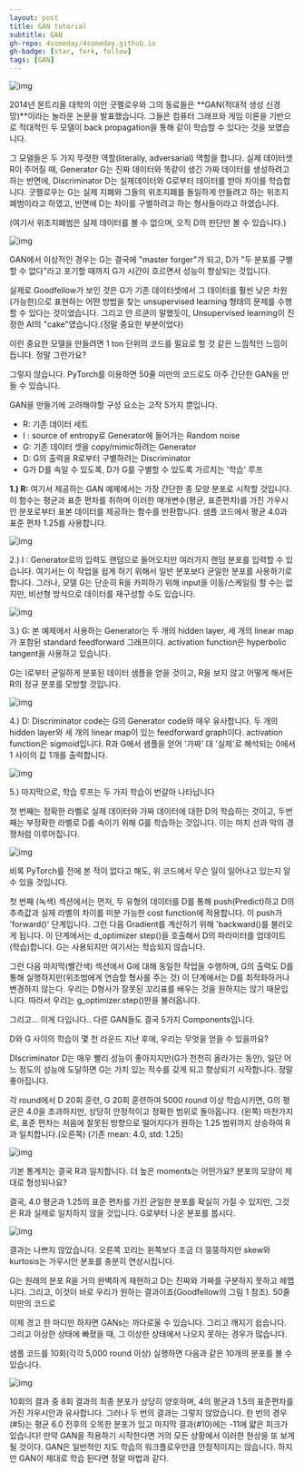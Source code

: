 ```yaml
---
layout: post
title: GAN tutorial
subtitle: GAN
gh-repo: 4someday/4someday.github.io
gh-badge: [star, fork, follow]
tags: [GAN]
---
```

![img](https://cdn-images-1.medium.com/max/2600/1*AZ5-3WdNdYyC2U0Aq7RhIg.png)

 2014년 몬트리올 대학의 이안 굿펠로우와 그의 동료들은 **GAN(적대적 생성 신경망)**이라는 놀라운 논문을 발표했습니다. 그들은 컴퓨터 그래프와 게임 이론을 기반으로 적대적인 두 모델이 back propagation을 통해 같이 학습할 수 있다는 것을 보였습니다.

 그 모델들은 두 가지 뚜렷한 역할(literally, adversarial) 역할을 합니다. 실제 데이터셋 R이 주어질 때, Generator G는 진짜 데이터와 똑같이 생긴 가짜 데이터를 생성하려고 하는 반면에, Discriminator D는 실제데이터와 G로부터 데이터를 받아 차이를 학습합니다. 굿펠로우는 G는 실제 지폐와 그들의 위조지폐를 돌일하게 만들려고 하는 위조지폐범이라고 하였고, 반면에 D는 차이를 구별하려고 하는 형사들이라고 하였습니다. 

(여기서 위조지폐범은 실제 데이터를 볼 수 없으며, 오직 D의 판단만 볼 수 있습니다.)





![img](https://cdn-images-1.medium.com/max/1000/1*-gFsbymY9oJUQJ-A3GTfeg.png)



 GAN에서 이상적인 경우는 G는 결국에 "master forger"가 되고, D가 "두 분포를 구별할 수 없다"라고 포기할 때까지 G가 시간이 흐르면서 성능이 향상되는 것입니다.

 실제로 Goodfellow가 보인 것은 G가 기존 데이터셋에서 그 데이터를 훨씬 낮은 차원(가능한)으로 표현하는 어떤 방법을 찾는 unsupervised learning 형태의 문제를 수행할 수 있다는 것이었습니다. 그리고 얀 르쿤이 말했듯이, Unsupervised learning이 진정한 AI의 "cake"였습니다.(정말 중요한 부분이었다)

 이런 중요한 모델을 만들려면 1 ton 단위의 코드를 필요로 할 것 같은 느낌적인 느낌이 듭니다. 정말 그런가요?

 그렇지 않습니다. PyTorch를 이용하면 50줄 미만의 코드로도 아주 간단한 GAN을 만들 수 있습니다.

 GAN을 만들기에 고려해야할 구성 요소는 고작 5가지 뿐입니다. 

- R: 기존 데이터 세트
- I : source of entropy로 Generator에 들어가는 Random noise
- G: 기존 데이터 셋을 copy/mimic하려는 Generator
- D: G의 출력을 R로부터 구별하려는 Discriminator
- G가 D를 속일 수 있도록, D가 G를 구별할 수 있도록 가르치는 '학습' 루프


**1.) R:** 여기서 제공하는 GAN 예제에서는 가장 간단한 종 모양 분포로 시작할 것입니다. 이 함수는 평균과 표준 편차를 취하며 이러한 매개변수(평균, 표준편차)를 가진 가우시안 분포로부터 표본 데이터를 제공하는 함수를 반환합니다. 샘플 코드에서 평균 4.0과 표준 편차 1.25를 사용합니다.  



![img](https://cdn-images-1.medium.com/max/1000/1*xsuE-nhsJOzk9lfI3rayuw.png)



2.) I : Generator로의 입력도 랜덤으로 들어오지만 여러가지 랜덤 분포를 입력할 수 있습니다. 여기서는 이 작업을 쉽게 하기 위해서 일반 분포보다 균일한 분포를 사용하기로 합니다. 그러나, 모델 G는 단순히 R을 카피하기 위해 input을 이동/스케일링 할 수는 없지만, 비선형 방식으로 데이터를 재구성할 수도 있습니다.

![img](https://cdn-images-1.medium.com/max/1000/1*wuhEVnK25V3zXQzuCwFDAg.png)



3.) G: 본 예제에서 사용하는 Generator는 두 개의 hidden layer, 세 개의 linear map가 포함된 standard feedforward 그래프이다. activation function은 hyperbolic tangent을 사용하고 있습니다. 

G는 I로부터 균일하게 분포된 데이터 샘플을 얻을 것이고, R을 보지 않고 어떻게 해서든 R의 정규 분포를  모방할 것입니다.



![img](https://cdn-images-1.medium.com/max/1000/1*ZWdLJE92goGCO2IckGz3tA.png)



4.) D: Discriminator code는 G의 Generator code와 매우 유사합니다. 두 개의 hidden layer와 세 개의 linear map이 있는 feedforward graph이다. activation function은 sigmoid입니다.  R과 G에서 샘플을 얻어 '가짜' 대 '실제'로 해석되는 0에서 1 사이의 값 1개를 출력합니다. 



![img](https://cdn-images-1.medium.com/max/1000/1*k92BAYSiIn49Q2sTUWnVtw.png)



5.) 마지막으로, 학습 루프는 두 가지 학습이 번갈아 나타납니다

 첫 번째는 정확한 라벨로 실제 데이터와 가짜 데이터에 대한 D의 학습하는 것이고, 두번째는 부정확한 라벨로 D를 속이기 위해 G를 학습하는 것입니다. 이는 마치 선과 악의 경쟁처럼 이루어집니다.



![img](https://cdn-images-1.medium.com/max/1500/1*gNhL1T1dr4YXCTI1B5U03A.png)



  비록 PyTorch를 전에 본 적이 없다고 해도, 위 코드에서 무슨 일이 일어나고 있는지 알 수 있을 것입니다. 

 첫 번째 (녹색) 섹션에서는 먼저, 두 유형의 데이터를 D를 통해 push(Predict)하고 D의 추측값과 실제 라벨의 차이를 미분 가능한 cost function에 적용합니다. 이 push가 'forward()' 단계입니다. 그런 다음 Gradient를 계산하기 위해 'backward()를 불러오게 됩니다. 이 단계에서는 d_optimizer step()을 호출해서 D의 파라미터를 업데이트(학습)합니다. G는 사용되지만 여기서는 학습되지 않습니다.

그런 다음 마지막(빨간색) 섹션에서 G에 대해 동일한 작업을 수행하며, G의 출력도 D를 통해 실행하지만(위조범에게 연습할 형사를 주는 것) 이 단계에서는 D를 최적화하거나 변경하지 않는다. 우리는 D형사가 잘못된 꼬리표를 배우는 것을 원하지는 않기 때문입니다. 따라서 우리는 g_optimizer.step()만을 불러옵니다.

그리고... 이게 다입니다.. 다른 GAN들도 결국 5가지 Components입니다.

D와 G 사이의 학습이 몇 천 라운드 지난 후에, 우리는 무엇을 얻을 수 있을까요? 

DIscriminator D는 매우 빨리 성능이 좋아지지만(G가 천천히 올라가는 동안), 일단 어느 정도의 성능에 도달하면 G는 가치 있는 적수를 갖게 되고 향상되기 시작합니다. 정말 좋아집니다.

각 round에서 D 20회 훈련, G 20회 훈련하여 5000 round 이상 학습시키면,  G의 평균은 4.0을 초과하지만, 상당히 안정적이고 정확한 범위로 돌아옵니다. (왼쪽) 마찬가지로, 표준 편차는 처음에 잘못된 방향으로 떨어지다가 원하는 1.25 범위까지 상승하여 R과 일치합니다.(오른쪽)  (기존 mean: 4.0, std: 1.25)  



![img](https://cdn-images-1.medium.com/max/1500/1*2Qm33RqWBKVF3g1Vg2HnVg.png)



 기본 통계치는 결국 R과 일치합니다. 더 높은 moments는 어떤가요? 분포의 모양이 제대로 형성되나요? 

 결국, 4.0 평균과 1.25의 표준 편차를 가진 균일한 분포를 확실히 가질 수 있지만, 그것은 R과 실제로 일치하지 않을 것입니다. G로부터 나온 분포를 봅시다.

![img](https://cdn-images-1.medium.com/max/1000/1*qdDJ7Cglg2thKQwFs0Q1Lg.png)

 결과는 나쁘지 않았습니다. 오른쪽 꼬리는 왼쪽보다 조금 더 뚱뚱하지만 skew와 kurtosis는 가우시안 분포를 충분히 연상시킵니다.

 G는 원래의 분포 R을 거의 완벽하게 재현하고 D는 진짜와 가짜를 구분하지 못하고 헤맵니다. 그리고, 이것이 바로 우리가 원하는 결과이죠(Goodfellow의 그림 1 참조). 50줄 미만의 코드로

 이제 경고 한 마디만 하자면 GANs는 까다로울 수 있습니다. 그리고 깨지기 쉽습니다. 그리고 이상한 상태에 빠졌을 때, 그 이상한 상태에서 나오지 못하는 경우가 많습니다. 

샘플 코드를 10회(각각 5,000 round 이상) 실행하면 다음과 같은 10개의 분포를 볼 수 있습니다.


  

![img](https://cdn-images-1.medium.com/max/1500/1*EmryA3L8HkzRa6zHKq07PQ.png)

  10회의 결과 중 8회 결과의 최종 분포가 상당히 양호하며, 4의 평균과 1.5의 표준편차를 가진 가우시안과 유사합니다. 그러나 두 번의 결과는 그렇지 않았습니다. 한 번의 경우(#5)는 평균 6.0 전후의 오목한 분포가 있고 마지막 결과(#10)에는 -11에 얇은 피크가 있습니다! 만약 GAN을 적용하기 시작한다면 거의 모든 상황에서 이러한 현상을 또 보게 될 것이다. GAN은 일반적인 지도 학습의 워크플로우만큼 안정적이지는 않습니다. 하지만 GAN이 제대로 학습 된다면 정말 마법과 같다.

